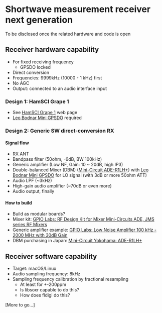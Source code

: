 # Shortwave measurement receiver next generation

To be disclosed once the related hardware and code is open

## Receiver hardware capability

* For fixed receiving frequency
  - GPSDO locked
* Direct conversion
* Frequencies: 9999kHz (10000 - 1 kHz) first
* No AGC
* Output: connected to an audio interface input

### Design 1: HamSCI Grape 1

* See [HamSCI Grape 1](https://www.hamsci.org/grape1) web page
* [Leo Bodnar Mini GPSDO](http://www.leobodnar.com/shop/index.php?main_page=product_info&cPath=107&products_id=301&zenid=ce43e938bde16b843f6a94d6ea4e024b) required

### Design 2: Generic SW direct-conversion RX

#### Signal flow

* RX ANT
* Bandpass filter (50ohm, -6dB, BW 100kHz)
* Generic amplifier (Low NF, Gain: 10 ~ 20dB, high IP3)
* Double-balanced Mixer (DBM) ([Mini-Circuit ADE-R1LH+](https://mcl-yokohama.co.jp/webdata/ADE-R1LH.pdf)) with [Leo Bodnar Mini GPSDO](http://www.leobodnar.com/shop/index.php?main_page=product_info&cPath=107&products_id=301&zenid=ce43e938bde16b843f6a94d6ea4e024b) for LO signal (with 3dB or more 50ohm ATT)
* Audio LPF (~3kHz)
* High-gain audio amplifier (~70dB or even more)
* Audio output, finally

#### How to build

* Build as modular boards?
* Mixer kit: [GPIO Labs: RF Design Kit for Mixer Mini-Circuits ADE, JMS series RF Mixers](https://gpio.com/collections/kits/products/rf-design-kit-for-mixer-mini-circuits-ade-jms-series-rf-mixers)
* Generic amplifier example: [GPIO Labs: Low Noise Amplifier 100 kHz - 2000 MHz with 30dB Gain](https://gpio.com/collections/low-noise-amplifiers/products/low-noise-amplifier-100-khz-2000-mhz-with-30db-gain)
* DBM purchasing in Japan: [Mini-Circuit Yokohama: ADE-R1LH+](https://shop.mcl-yokohama.co.jp/items/31630259)

## Receiver software capability

* Target: macOS/Linux
* Audio sampling frequency: 8kHz
* Sampling frequency calibration by fractional resampling
  - At least for +-200ppm
  - Is libsoxr capable to do this?
  - How does fldigi do this?

[More to go...]